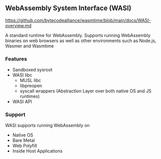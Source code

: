 ## WebAssembly System Interface (WASI)
https://github.com/bytecodealliance/wasmtime/blob/main/docs/WASI-overview.md

A standard runtime for WebAssembly. Supports running WebAssembly binaries on web browsers as well as other environments such as Node.js, Wasmer and Wasmtime

### Features
- Sandboxed sysroot
- WASI libc
	- MUSL libc 
	- libpreopen
	- syscall wrappers (Abstraction Layer over both native OS and JS runtimes)
- WASI API

### Support

WASI supports running WebAssembly on
- Native OS
- Bare Metal
- Web Polyfill
- Inside Host Applications